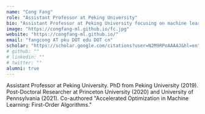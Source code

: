 ```yaml
---
name: "Cong Fang"
role: "Assistant Professor at Peking University"
bio: "Assistant Professor at Peking University focusing on machine learning algorithms and theory, optimization and the foundation of deep learning."
image: "https://congfang-ml.github.io/fc.jpg"
website: "https://congfang-ml.github.io/"
email: "fangcong AT pku DOT edu DOT cn"
scholar: "https://scholar.google.com/citations?user=N2M9RPoAAAAJ&hl=en"
# github: ""
# linkedin: ""
# twitter: ""
alumni: true
---
```


Assistant Professor at Peking University. PhD from Peking University (2019). Post-Doctoral Researcher at Princeton University (2020) and University of Pennsylvania (2021). Co-authored "Accelerated Optimization in Machine Learning: First-Order Algorithms."
